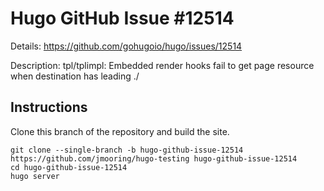 # Hugo GitHub Issue #12514

Details: <https://github.com/gohugoio/hugo/issues/12514>

Description: tpl/tplimpl: Embedded render hooks fail to get page resource when destination has leading ./

## Instructions

Clone this branch of the repository and build the site.

```text
git clone --single-branch -b hugo-github-issue-12514 https://github.com/jmooring/hugo-testing hugo-github-issue-12514
cd hugo-github-issue-12514
hugo server
```
